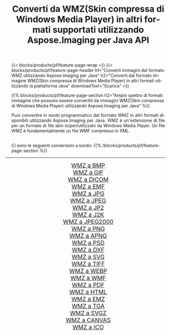﻿---
title: Converti da WMZ(Skin compressa di Windows Media Player) in altri formati supportati utilizzando Aspose.Imaging per Java API 
weight: 3920
url: /it/java/conversion/from/wmz/ 
lang: it
langdirlevel: 2
locales: zh-hans,ja,it,ru,de,es,fr,nl,id,lt,pl,pt,vi,tr,ko,zh-hant,ar,hi,th,sv,cs,uk,he
description: Aspose.Imaging può facilmente convertire da WMZ(Skin compressa di Windows Media Player) ad altri formati utilizzando la piattaforma Java
---

{{< blocks/products/pf/feature-page-wrap >}}
{{< blocks/products/pf/feature-page-header h1="Converti immagini dal formato WMZ utilizzando Aspose.Imaging per Java" h2="Converti dal formato immagine WMZ(Skin compressa di Windows Media Player) in altri formati utilizzando la piattaforma Java" downloadText="Scarica" >}}


{{% blocks/products/pf/feature-page-section  h2="Ampio spettro di formati immagine che possono essere convertiti da immagini WMZ(Skin compressa di Windows Media Player) utilizzando Aspose.Imaging per Java" %}}
<p align=justify>Puoi convertire in modo programmatico dal formato WMZ in altri formati disponibili utilizzando
Aspose.Imaging per Java. WMZ è un'estensione di file per un formato di file skin in/per/utilizzato da Windows Media Player. Un file WMZ è fondamentalmente un file WMF compresso in XML.</p>
<br/>
Ci sono le seguenti conversioni a bordo:
{{% /blocks/products/pf/feature-page-section %}}
<div class="container-fluid productfamilypage bg-gray">
    <div class="convertypes bg-gray agp-content section">
        <div class="container">
		<hr style="margin-left:-20px;"/>
		<div class="row other-converters" style="gap: 10px;font-size: 19px;text-align:center;">
		    <div class='col-md-2 other-converter remove-lp remove-rp'><a href="/imaging/it/java/conversion/wmz-to-bmp/" style="padding:15px;">WMZ a BMP</a></div><div class='col-md-2 other-converter remove-lp remove-rp'><a href="/imaging/it/java/conversion/wmz-to-gif/" style="padding:15px;">WMZ a GIF</a></div><div class='col-md-2 other-converter remove-lp remove-rp'><a href="/imaging/it/java/conversion/wmz-to-dicom/" style="padding:15px;">WMZ a DICOM</a></div><div class='col-md-2 other-converter remove-lp remove-rp'><a href="/imaging/it/java/conversion/wmz-to-emf/" style="padding:15px;">WMZ a EMF</a></div><div class='col-md-2 other-converter remove-lp remove-rp'><a href="/imaging/it/java/conversion/wmz-to-jpg/" style="padding:15px;">WMZ a JPG</a></div><div class='col-md-2 other-converter remove-lp remove-rp'><a href="/imaging/it/java/conversion/wmz-to-jpeg/" style="padding:15px;">WMZ a JPEG</a></div><div class='col-md-2 other-converter remove-lp remove-rp'><a href="/imaging/it/java/conversion/wmz-to-jp2/" style="padding:15px;">WMZ a JP2</a></div><div class='col-md-2 other-converter remove-lp remove-rp'><a href="/imaging/it/java/conversion/wmz-to-j2k/" style="padding:15px;">WMZ a J2K</a></div><div class='col-md-2 other-converter remove-lp remove-rp'><a href="/imaging/it/java/conversion/wmz-to-jpeg2000/" style="padding:15px;">WMZ a JPEG2000</a></div><div class='col-md-2 other-converter remove-lp remove-rp'><a href="/imaging/it/java/conversion/wmz-to-png/" style="padding:15px;">WMZ a PNG</a></div><div class='col-md-2 other-converter remove-lp remove-rp'><a href="/imaging/it/java/conversion/wmz-to-apng/" style="padding:15px;">WMZ a APNG</a></div><div class='col-md-2 other-converter remove-lp remove-rp'><a href="/imaging/it/java/conversion/wmz-to-psd/" style="padding:15px;">WMZ a PSD</a></div><div class='col-md-2 other-converter remove-lp remove-rp'><a href="/imaging/it/java/conversion/wmz-to-dxf/" style="padding:15px;">WMZ a DXF</a></div><div class='col-md-2 other-converter remove-lp remove-rp'><a href="/imaging/it/java/conversion/wmz-to-svg/" style="padding:15px;">WMZ a SVG</a></div><div class='col-md-2 other-converter remove-lp remove-rp'><a href="/imaging/it/java/conversion/wmz-to-tiff/" style="padding:15px;">WMZ a TIFF</a></div><div class='col-md-2 other-converter remove-lp remove-rp'><a href="/imaging/it/java/conversion/wmz-to-webp/" style="padding:15px;">WMZ a WEBP</a></div><div class='col-md-2 other-converter remove-lp remove-rp'><a href="/imaging/it/java/conversion/wmz-to-wmf/" style="padding:15px;">WMZ a WMF</a></div><div class='col-md-2 other-converter remove-lp remove-rp'><a href="/imaging/it/java/conversion/wmz-to-pdf/" style="padding:15px;">WMZ a PDF</a></div><div class='col-md-2 other-converter remove-lp remove-rp'><a href="/imaging/it/java/conversion/wmz-to-html/" style="padding:15px;">WMZ a HTML</a></div><div class='col-md-2 other-converter remove-lp remove-rp'><a href="/imaging/it/java/conversion/wmz-to-emz/" style="padding:15px;">WMZ a EMZ</a></div><div class='col-md-2 other-converter remove-lp remove-rp'><a href="/imaging/it/java/conversion/wmz-to-tga/" style="padding:15px;">WMZ a TGA</a></div><div class='col-md-2 other-converter remove-lp remove-rp'><a href="/imaging/it/java/conversion/wmz-to-svgz/" style="padding:15px;">WMZ a SVGZ</a></div><div class='col-md-2 other-converter remove-lp remove-rp'><a href="/imaging/it/java/conversion/wmz-to-canvas/" style="padding:15px;">WMZ a CANVAS</a></div><div class='col-md-2 other-converter remove-lp remove-rp'><a href="/imaging/it/java/conversion/wmz-to-ico/" style="padding:15px;">WMZ a ICO</a></div>
                </div>
        </div>
    </div>
</div>
<br/>

